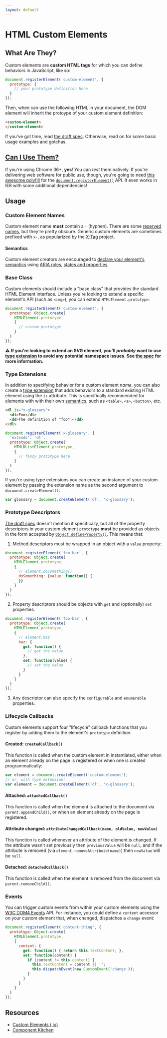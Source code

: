 ```yaml
---
layout: default
---
```


# HTML Custom Elements

## What Are They?
Custom elements are **custom HTML tags** for which you can define behaviors in JavaScript, like so:

```js
document.registerElement('custom-element', {
  prototype: {
    // your prototype definition here
  }
});
```

Then, when can use the following HTML in your document, the DOM element will inherit the protoype of your custom element definition:

```html
<custom-element>
</custom-element>
```

If you've got time, read [the draft spec][spec]. Otherwise, read on for some basic usage examples and gotchas.

## [Can I Use Them?](http://caniuse.com/#feat=custom-elements)
If you're using Chrome 36+, **yes**! You can *test* them natively. If you're delivering web software for public use, though, you're going to need [this awesome polyfill](https://github.com/WebReflection/document-register-element) for the [`document.registerElement()`][document.registerElement] API. It even works in IE8 with some additional dependencies!

## Usage

### Custom Element Names
Custom element name **must** contain a `-` (hyphen). There are some [reserved names](http://www.w3.org/TR/custom-elements/#concepts), but they're pretty obscure. Generic custom elements are sometimes prefixed with `x-`, as popularized by the [X-Tag](http://x-tags.org/) project.

#### Semantics
Custom element creators are encouraged to [declare your element's semantics][declared semantics] using [ARIA roles][ARIA roles], [states and properties][ARIA states and properties].

### Base Class
Custom elements should include a "base class" that provides the standard HTML Element interface. Unless you're looking to extend a specific element's API (such as `<img>`), you can extend `HTMLElement.prototype`:

```js
document.registerElement('custom-element', {
  prototype: Object.create(
    HTMLElement.prototype,
    {
      // custom prototype
    }
  )
});
```

:warning: **If you're looking to extend an SVG element, you'll *probably* want to use [type extension](#type-extensions) to avoid any potential namespace issues. See [the spec](http://www.w3.org/TR/custom-elements/#registering-custom-elements) for more information.**

### Type Extensions
In addition to specifying behavior for a custom element *name*, you can also create a [type extension](http://www.w3.org/TR/custom-elements/#dfn-type-extension) that adds behaviors to a standard existing HTML element using the `is` attribute. This is specifically recommended for elements with with their own [semantics](http://www.w3.org/TR/custom-elements/#semantics), such as `<table>`, `<a>`, `<button>`, etc.

```html
<dl is="x-glossary">
  <dt>Foo</dt>
  <dd>The definition of "foo".</dd>
</dl>
```

```js
document.registerElement('x-glossary', {
  'extends': 'dl',
  prototype: Object.create(
    HTMLDListElement.prototype,
    {
      // fancy prototype here
    }
  )
});
```

If you're using type extensions you can create an instance of your custom element by passing the extension name as the second argument to `document.createElement()`:

```js
var glossary = document.createElement('dl', 'x-glossary');
```

### Prototype Descriptors
[The draft spec][spec] doesn't mention it specifically, but all of the property descriptors in your custom element `prototype` **must** be provided as objects in the form accepted by [`Object.defineProperty()`][Object.defineProperty]. This means that:

1. Method descriptors must be wrapped in an object with a `value` property:

  ```js
  document.registerElement('foo-bar', {
    prototype: Object.create(
      HTMLElement.prototype,
      {
        // element.doSomething()
        doSomething: {value: function() {
        }}
      }
    )
  });
  ```
  
2. Property descriptors should be objects with `get` and (optionally) `set` properties.

  ```js
  document.registerElement('foo-bar', {
    prototype: Object.create(
      HTMLElement.prototype,
      {
        // element.baz
        baz: {
          get: function() {
            // get the value
          },
          set: function(value) {
            // set the value
          }
        }
      }
    )
  });
  ```

3. Any descriptor can also specify the `configurable` and `enumerable` properties.

### Lifecycle Callbacks
Custom elements support four "lifecycle" callback functions that you register by adding them to the element's `prototype` definition:

#### Created: `createdCallback()`
This function is called when the custom element in instantiated, either when an element already on the page is registered or when one is created programmatically:

```js
var element = document.createElement('custom-element');
// or, with type extension:
var elemeent = document.createElement('dl', 'x-glossary');
```

#### Attached: `attachedCallback()`
This function is called when the element is attached to the document via `parent.appendChild()`, or when an element already on the page is registered.

#### Attribute changed: `attributeChangedCallback(name, oldValue, newValue)`
This function is called whenever an attribute of the element is changed. If the attribute wasn't set previously then `previousValue` will be `null`, and if the attribute is removed (via `element.removeAttribute(name)`) then `newValue` will be `null`.

#### Detached: `detachedCallback()`
This function is called when the element is removed from the document via `parent.removeChild()`.

### Events
You can trigger custom events from within your custom elements using the [W3C DOM4 Events][dom4-events] API. For instance, you could define a `content` accessor on your custom element that, when changed, dispatches a `change` event:

```js
document.registerElement('content-thing', {
  prototype: Object.create(
    HTMLElement.prototype,
    {
      content: {
        get: function() { return this.textContent; },
        set: function(content) {
          if (content != this.content) {
            this.textContent = content || '';
            this.dispatchEvent(new CustomEvent('change'));
          }
        }
      }
    }
  )
});
```

## Resources
* [Custom Elements (.io)](https://customelements.io/)
* [Component Kitchen](http://component.kitchen/)

[spec]: http://www.w3.org/TR/custom-elements/
[document.registerElement]: https://developer.mozilla.org/en-US/docs/Web/API/Document/registerElement
[Object.defineProperty]: https://developer.mozilla.org/en-US/docs/Web/JavaScript/Reference/Global_Objects/Object/defineProperty
[dom4-events]: http://www.w3.org/TR/2015/WD-dom-20150618/#events
[declared semantics]: https://github.com/webcomponents/gold-standard/wiki/Declared-Semantics
[ARIA roles]: http://www.w3.org/TR/wai-aria/roles
[ARIA states and properties]: http://www.w3.org/TR/wai-aria/states_and_properties
